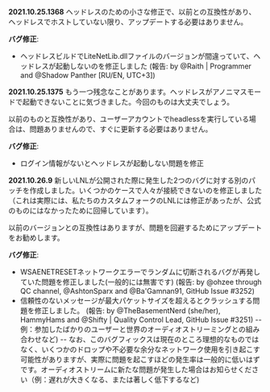 **2021.10.25.1368**
ヘッドレスのための小さな修正で、以前との互換性があり、ヘッドレスでホストしていない限り、アップデートする必要はありません。

**バグ修正**:
- ヘッドレスビルドでLiteNetLib.dllファイルのバージョンが間違っていて、ヘッドレスが起動しないのを修正しました (報告: by @Raith | Programmer and @Shadow Panther [RU/EN, UTC+3])

**2021.10.25.1375**
もう一つ残念なことがあります。ヘッドレスがアノニマスモードで起動できないことに気づきました。今回のものは大丈夫でしょう。

以前のものと互換性があり、ユーザーアカウントでheadlessを実行している場合は、問題ありませんので、すぐに更新する必要はありません。

**バグ修正**:
- ログイン情報がないとヘッドレスが起動しない問題を修正

**2021.10.26.9**
新しいLNLが公開された際に発生した2つのバグに対する別のパッチを作成しました。いくつかのケースで人々が接続できないのを修正しました（これは実際には、私たちのカスタムフォークのLNLには修正があったが、公式のものにはなかったために回帰しています）。

以前のバージョンとの互換性はありますが、問題を回避するためにアップデートをお勧めします。

**バグ修正**:
- WSAENETRESETネットワークエラーでランダムに切断されるバグが再発していた問題を修正しました(一般的には無害です) (報告: by @ohzee through QC channel, @AshtonSparx and @Ba'Gamnan91, GitHub Issue #3252)
- 信頼性のないメッセージが最大パケットサイズを超えるとクラッシュする問題を修正しました。 (報告: by @TheBasementNerd (she/her), HammyHams and @Shifty | Quality Control Lead, GitHub Issue #3251)
-- 例：参加したばかりのユーザーと世界のオーディオストリーミングとの組み合わせなど)
-- なお、このバグフィックスは現在のところ理想的なものではなく、いくつかのドロップや不必要な余分なネットワーク使用を引き起こす可能性がありますが、実際に問題を起こすほどの発生率は一般的に低いはずです。オーディオストリームに新たな問題が発生した場合はお知らせください（例：遅れが大きくなる、または著しく低下するなど)

